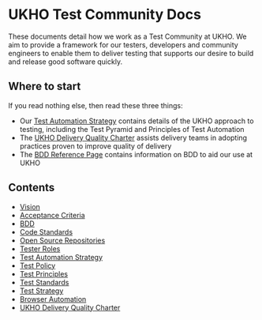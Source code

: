 # UKHO Test Community Docs

These documents detail how we work as a Test Community at UKHO. We aim to provide a framework for our testers, developers and community engineers to enable them to deliver testing that supports our desire to build and release good software quickly.

## Where to start

If you read nothing else, then read these three things:

* Our [Test Automation Strategy](test-automation-strategy.md) contains details of the UKHO approach to testing, including the Test Pyramid and Principles of Test Automation
* The [UKHO Delivery Quality Charter](ukho-quality-charter.md) assists delivery teams in adopting practices proven to improve quality of delivery
* The [BDD Reference Page](bdd.md) contains information on BDD to aid our use at UKHO

## Contents

* [Vision](test-vision.md)
* [Acceptance Criteria](acceptance-criteria.md)
* [BDD](bdd.md)
* [Code Standards](test-code-standards.md)
* [Open Source Repositories](test-repositories.md)
* [Tester Roles](test-profiles.md)
* [Test Automation Strategy](test-automation-strategy.md)
* [Test Policy](test-policy.md)
* [Test Principles](testing-principles.md)
* [Test Standards](test-code-standards.md)
* [Test Strategy](test-strategy.md)
* [Browser Automation](browser-automation.md)
* [UKHO Delivery Quality Charter](ukho-quality-charter.md)
